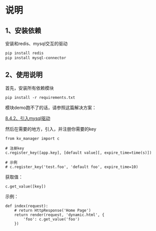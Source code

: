 # 说明

## 1、安装依赖

安装和redis、mysql交互的驱动

```bash
pip install redis
pip install mysql-connector
```

## 2、使用说明

首先，安装所有依赖模块

```
pip install -r requirements.txt
```

模块demo跑不了的话，请参照这篇解决方案：

<a href="https://github.com/qq20004604/Python3_Django_Demo#842%E5%BC%95%E5%85%A5mysql%E9%A9%B1%E5%8A%A8">8.4.2、引入mysql驱动</a>


然后在需要的地方，引入，并注册你需要的key

```
from kv_manager import c

# 注册key
c.register_key([app.key], [default value][, expire_time=time(s)])

# 示例
# c.register_key('test.foo', 'default foo', expire_time=10)
```

获取值：

```
c.get_value([key])
```

示例：

```
def index(request):
    # return HttpResponse('Home Page')
    return render(request, 'dynamic.html', {
        'foo': c.get_value('foo')
    })
```